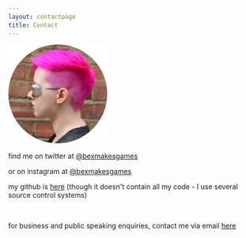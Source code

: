 ```yaml
---
layout: contactpage
title: Contact
---
```


<img src="/assets/img/bexprofile.png" alt="A photo of Bex's profile, taken with Bex standing in front of a brick wall." height="200" width="200">


find me on twitter at [@bexmakesgames](https://twitter.com/bexmakesgames)

or on instagram at [@bexmakesgames](https://www.instagram.com/bexmakesgames/)

my github is [here](https://github.com/bexedmondson) (though it doesn't contain all my code - I use several source control systems)

<br/>

for business and public speaking enquiries, contact me via email [here](mailto:bexedmondson@gmail.com)
